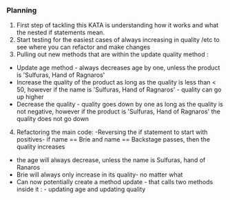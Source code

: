 ### Planning

1. First step of tackling this KATA is understanding how it works and what the nested if statements mean.
2. Start testing for the easiest cases of always increasing in quality /etc to see where you can refactor and make changes
3. Pulling out new methods that are within the update quality method : 
- Update age method - always decreases age by one, unless the product is 'Sulfuras, Hand of Ragnaros'
- Increase the quality of the product as long as the quality is less than < 50, however if the name is 'Sulfuras, Hand of Ragnaros' - quality can go up higher
- Decrease the quality - quality goes down by one as long as the quality is not negative, however if the product is 'Sulfuras, Hand of Ragnaros' the quality does not go down
4. Refactoring the main code:
-Reversing the if statement to start with positives- if name == Brie and name == Backstage passes, then the quality increases
- the age will always decrease, unless the name is Sulfuras, hand of Ranaros
- Brie will always only increase in its quality- no matter what
- Can now potentially create a method update - that calls two methods inside it : - updating age and updating quality

 